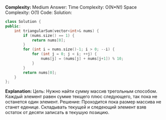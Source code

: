 **Complexity:** Medium
Answer:
	Time Complexity: O(N\*N!)
	Space Complexity: O(1)
Code:
Solution:
```cpp
class Solution {
public:
    int triangularSum(vector<int>& nums) {
        if (nums.size() == 1) {
            return nums[0];
        }
        for (int i = nums.size()-1; i > 0; --i) {
            for (int j = 0; j < i; ++j) {
                nums[j] = (nums[j] + nums[j+1]) % 10;
            }
        }
        return nums[0];
    }
};
```
**Explanation:**
	Цель: Нужно найти сумму массив трегольным способом. Каждый элемент равен сумме текщего плюс следующего, так пока не останется один элемент.
	Pешение: Проходится пока размер массива не станет еденице. Складывать текущей и следеющий элемент взяв остаток от десяти записать в текушую позицию.